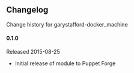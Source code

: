 ## Changelog

Change history for garystafford-docker_machine

#### 0.1.0

Released 2015-08-25

* Initial release of module to Puppet Forge
